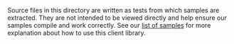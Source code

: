 Source files in this directory are written as tests from which samples are extracted.
They are not intended to be viewed directly and help ensure our samples compile and work correctly.
See our [list of samples](https://github.com/Azure/azure-sdk-for-net/tree/main/sdk/cognitivelanguage/Azure.AI.Language.Conversations.Authoring/samples) for more explanation about how to use this client library.
